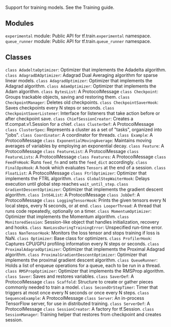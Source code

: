 Support for training models.
See the Training guide.
## Modules
`experimental` module: Public API for tf.train.`experimental` namespace.
`queue_runner` module: Public API for tf.train.`queue_runner` namespace.
## Classes
`class AdadeltaOptimizer`: Optimizer that implements the Adadelta algorithm.
`class AdagradDAOptimizer`: Adagrad Dual Averaging algorithm for sparse linear models.
`class AdagradOptimizer`: Optimizer that implements the Adagrad algorithm.
`class AdamOptimizer`: Optimizer that implements the Adam algorithm.
`class BytesList`: A ProtocolMessage
`class Checkpoint`: Groups trackable objects, saving and restoring them.
`class CheckpointManager`: Deletes old checkpoints.
`class CheckpointSaverHook`: Saves checkpoints every N steps or seconds.
`class CheckpointSaverListener`: Interface for listeners that take action before or after checkpoint save.
`class ChiefSessionCreator`: Creates a tf.compat.v1.Session for a chief.
`class ClusterDef`: A ProtocolMessage
`class ClusterSpec`: Represents a cluster as a set of "tasks", organized into "jobs".
`class Coordinator`: A coordinator for threads.
`class Example`: A ProtocolMessage
`class ExponentialMovingAverage`: Maintains moving averages of variables by employing an exponential decay.
`class Feature`: A ProtocolMessage
`class FeatureList`: A ProtocolMessage
`class FeatureLists`: A ProtocolMessage
`class Features`: A ProtocolMessage
`class FeedFnHook`: Runs `feed_fn` and sets the `feed_dict` accordingly.
`class FinalOpsHook`: A hook which evaluates `Tensors` at the end of a session.
`class FloatList`: A ProtocolMessage
`class FtrlOptimizer`: Optimizer that implements the FTRL algorithm.
`class GlobalStepWaiterHook`: Delays execution until global step reaches `wait_until_step`.
`class GradientDescentOptimizer`: Optimizer that implements the gradient descent algorithm.
`class Int64List`: A ProtocolMessage
`class JobDef`: A ProtocolMessage
`class LoggingTensorHook`: Prints the given tensors every N local steps, every N seconds, or at end.
`class LooperThread`: A thread that runs code repeatedly, optionally on a timer.
`class MomentumOptimizer`: Optimizer that implements the Momentum algorithm.
`class MonitoredSession`: Session-like object that handles initialization, recovery and hooks.
`class NanLossDuringTrainingError`: Unspecified run-time error.
`class NanTensorHook`: Monitors the loss tensor and stops training if loss is NaN.
`class Optimizer`: Base class for optimizers.
`class ProfilerHook`: Captures CPU/GPU profiling information every N steps or seconds.
`class ProximalAdagradOptimizer`: Optimizer that implements the Proximal Adagrad algorithm.
`class ProximalGradientDescentOptimizer`: Optimizer that implements the proximal gradient descent algorithm.
`class QueueRunner`: Holds a list of enqueue operations for a queue, each to be run in a thread.
`class RMSPropOptimizer`: Optimizer that implements the RMSProp algorithm.
`class Saver`: Saves and restores variables.
`class SaverDef`: A ProtocolMessage
`class Scaffold`: Structure to create or gather pieces commonly needed to train a model.
`class SecondOrStepTimer`: Timer that triggers at most once every N seconds or once every N steps.
`class SequenceExample`: A ProtocolMessage
`class Server`: An in-process TensorFlow server, for use in distributed training.
`class ServerDef`: A ProtocolMessage
`class SessionCreator`: A factory for tf.Session.
`class SessionManager`: Training helper that restores from checkpoint and creates session.
